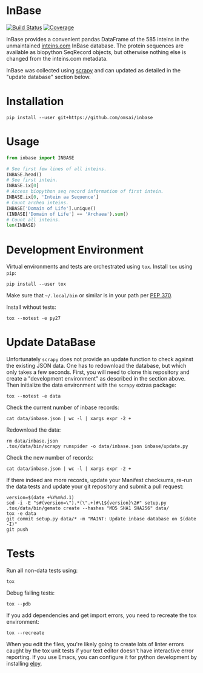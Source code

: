 # InBase

[![Build Status](https://travis-ci.org/omsai/inbase.svg?branch=master)](https://travis-ci.org/omsai/inbase)
[![Coverage](https://codecov.io/gh/omsai/inbase/graphs/badge.svg)](https://codecov.io/gh/omsai/inbase)

InBase provides a convenient pandas DataFrame of the 585 inteins in
the unmaintained [inteins.com](http://inteins.com) InBase database.
The protein sequences are available as biopython SeqRecord objects,
but otherwise nothing else is changed from the inteins.com metadata.

InBase was collected using [scrapy](https://scrapy.org) and can
updated as detailed in the "update database" section below.

# Installation

    pip install --user git+https://github.com/omsai/inbase

# Usage

``` python
from inbase import INBASE

# See first few lines of all inteins.
INBASE.head()
# See first intein.
INBASE.ix[0]
# Access biopython seq record information of first intein.
INBASE.ix[0, 'Intein aa Sequence']
# Count archea inteins.
INBASE['Domain of Life'].unique()
(INBASE['Domain of Life'] == 'Archaea').sum()
# Count all inteins.
len(INBASE)
```

# Development Environment

Virtual environments and tests are orchestrated using `tox`.  Install
`tox` using `pip`:

    pip install --user tox

Make sure that `~/.local/bin` or similar is in your path per
[PEP 370](https://www.python.org/dev/peps/pep-0370/).

Install without tests:

    tox --notest -e py27

# Update DataBase

Unfortunately `scrapy` does not provide an update function to check
against the existing JSON data.  One has to redownload the database,
but which only takes a few seconds.  First, you will need to clone
this repository and create a "development environment" as described in
the section above.  Then initialize the data environment with the
`scrapy` extras package:

    tox --notest -e data

Check the current number of inbase records:

    cat data/inbase.json | wc -l | xargs expr -2 +

Redownload the data:

    rm data/inbase.json
    .tox/data/bin/scrapy runspider -o data/inbase.json inbase/update.py

Check the new number of records:

    cat data/inbase.json | wc -l | xargs expr -2 +

If there indeed are more records, update your Manifest checksums,
re-run the data tests and update your git repository and submit a pull
request:

    version=$(date +%Y%m%d.1)
    sed -i -E "s#(version=\").*(\".+)#\1${version}\2#" setup.py
    .tox/data/bin/gemato create --hashes "MD5 SHA1 SHA256" data/
    tox -e data
    git commit setup.py data/* -m "MAINT: Update inbase database on $(date -I)"
	git push

# Tests

Run all non-data tests using:

    tox

Debug failing tests:

    tox --pdb

If you add dependencies and get import errors, you need to recreate
the tox environment:

    tox --recreate

When you edit the files, you're likely going to create lots of linter
errors caught by the tox unit tests if your text editor doesn't have
interactive error reporting.  If you use Emacs, you can configure it
for python development by installing
[elpy](https://github.com/jorgenschaefer/elpy).
